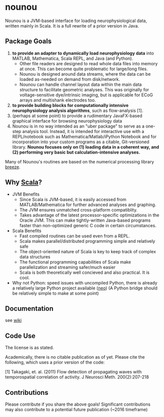 # nounou

Nounou is a JVM-based interface for loading neurophysiological data, written mainly in Scala. It is a full rewrite of a prior version in Java.

## Package Goals

1. **to provide an adapter to dynamically load neurophysiology data** into MATLAB, Mathematica, Scala REPL, and Java (and Python). 
     - Other file readers are designed to read whole data files into memory at once. This can become quite problematic for large/long files.
     - Nounou is designed around data streams, where the data can be loaded as-needed on demand from disk/network.
     - Nounou can handle channel layout data within the main data structure to facilitate geometric analyses. This was originally for voltage-sensitive dye/intrinsic imaging, but is applicable for ECoG arrays and multishank electrodes too.
2. **to provide building blocks for computationally intensive neurophysiology analysis algorithms**, such as flow-analysis [1]. 
3. (perhaps at some point) to provide a rudimentary JavaFX-based graphical interface for browsing neurophysiology data
4. Nounou is in no way intended as an "uber package" to serve as a one-step analysis tool. Instead, it is intended for interactive use with a REPL/notebook such as Mathematica/Matlab/iPython Notebook and for incorporation into your custom programs as a citable, Git-versioned library. **Nounou focuses only on (1) loading data in a coherent way, and (2) performing very basic but calculation-intensive analyses.**   

Many of Nounou's routines are based on the numerical processing library [breeze](http://github.com/scalanlp/breeze).

## Why [Scala](http://www.scala-lang.org/)?
- JVM Benefits
     - Since Scala is JVM-based, it is easily accessed from MATLAB/Mathematica for further advanced analyses and graphing.
     - The JVM ensures unmatched cross-platform compatiblity.
     - Takes advantage of the latest processor-specific optimizations in the Oracle JVM. This can make tightly-written Java-based programs faster than non-optimized generic C code in certain circumstances.
- Scala Benefits
     - Fast compiled routines can be used even from a REPL.
     - Scala makes parallel/distributed programming simple and relatively safe
     - The object-oriented nature of Scala is key to keep track of complex data structures
     - The functional programming capabilities of Scala make parallelization and streaming safer/much easier
     - Scala is both theoretically well concieved and also practical. It is cool.
- Why not Python: speed issues with uncompiled Python,  there is already a relatively large Python project available  ([neo](http://neuralensemble.org/neo/))
(A Python bridge should be relatively simple to make at some point)
     


## Documentation

see [wiki](https://github.com/ktakagaki/nounou/wiki)


## Code Use

The license is as stated.

Academically, there is no citable publication as of yet.  Please cite the following, which uses a prior version of the code:

[1] Takagaki, et. al. (2011) Flow detection of propagating waves with temporospatial correlation of activity. J Neurosci Meth. 200(2):207-218


## Contributions

Please contribute if you share the above goals! Significant contributions may also contribute to a potential future publication (~2016 timeframe)
